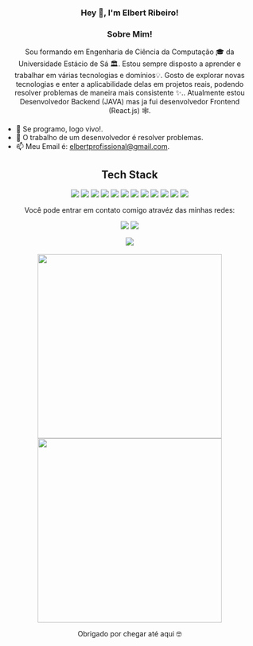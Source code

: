 
<h3 align="center"> Hey 👋, I'm Elbert Ribeiro!</h3>

<h3 align="center">Sobre Mim!</h3>
<p align="center">
Sou formando em Engenharia de Ciência da Computação 🎓 da Universidade Estácio de Sá 🏛. Estou sempre disposto a aprender e trabalhar em várias tecnologias e domínios💡. Gosto de explorar novas tecnologias e enter a aplicabilidade delas em projetos reais, podendo resolver problemas de maneira mais consistente ✨.. Atualmente estou Desenvolvedor Backend (JAVA) mas ja fui desenvolvedor Frontend (React.js) 🕸️.
</p>

- 🤝 Se programo, logo vivo!.
- 💬 O trabalho de um desenvolvedor é resolver problemas.
- 📫 Meu Email é: [elbertprofissional@gmail.com](mailto:elbertprofissional@gmail.com).

<h2 align="center">Tech Stack</h2> 
<p align="center">
<img src="https://img.shields.io/badge/-java-E34A86?style=flat-square&logo=java"/>
<img src="https://img.shields.io/badge/-HTML5-E34F26?style=flat-square&logo=html5&logoColor=white"/>
<img src="https://img.shields.io/badge/-CSS3-1572B6?style=flat-square&logo=css3"/>
<img src="https://img.shields.io/badge/-Bootstrap-563D7C?style=flat-square&logo=bootstrap"/>
<img src="https://img.shields.io/badge/-Heroku-430098?style=flat-square&logo=heroku"/>
<img src="https://img.shields.io/badge/-JavaScript-black?style=flat-square&logo=javascript"/>
<img src="https://img.shields.io/badge/-Nodejs-black?style=flat-square&logo=Node.js"/>
<img src="https://img.shields.io/badge/-React-black?style=flat-square&logo=react"/>
<img src="https://img.shields.io/badge/-MongoDB-black?style=flat-square&logo=mongodb"/>
<img src="https://img.shields.io/badge/-MySQL-black?style=flat-square&logo=mysql"/>
<img src="https://img.shields.io/badge/-Git-black?style=flat-square&logo=git"/>
<img src="https://img.shields.io/badge/-GitHub-black?style=flat-square&logo=github"/>
</p>
<p align="center">Você pode entrar em contato comigo atravéz das minhas redes: </p>
<p align="center">
  <a href="https://www.linkedin.com/in/elbert-ribeiro/"><img src="https://img.shields.io/badge/LinkedIn-0077B5?style=for-the-badge&logo=linkedin&logoColor=white"></a> 
  <a href="https://www.instagram.com/elbertnilton/"><img src="https://img.shields.io/badge/Instagram-E4405F?style=for-the-badge&logo=instagram&logoColor=white"></a> 
</p>
<p align="center">
<img src="https://activity-graph.herokuapp.com/graph?username=Jas-Script&theme=dracula&bg_color=00000000&color=878787&line=4c8ed9&point=00000000&area=true&hide_border=true"><br><br>
  <img width="370px" src="https://github-readme-stats.vercel.app/api?username=ElbertRibeiro&custom_title=Elbert+Ribeiro%27s+Github+Stats&show_icons=true&hide_border=true&count_private=true&bg_color=00000000&title_color=58a6fe&text_color=878787&icon_color=58a6fe&cache_seconds=1800" />
  <img width="370px" src="https://github-readme-streak-stats.herokuapp.com/?user=Elbert-Ribeiro&background=00000000&hide_border=true&stroke=878787&ring=4c8ed9&fire=4c8ed9&currStreakNum=878787&sideNums=878787&currStreakLabel=878787&sideLabels=878787&dates=878787" />
</p>

<p align="center"> Obrigado por chegar até aqui 🤓 </p>

